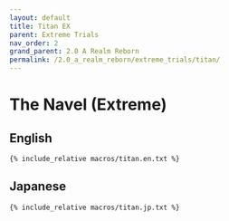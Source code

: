```yaml
---
layout: default
title: Titan EX
parent: Extreme Trials
nav_order: 2
grand_parent: 2.0 A Realm Reborn
permalink: /2.0_a_realm_reborn/extreme_trials/titan/
---
```


# The Navel (Extreme)

## English
```
{% include_relative macros/titan.en.txt %}
```

## Japanese
```
{% include_relative macros/titan.jp.txt %}
```

<script data-goatcounter="https://tuufless.goatcounter.com/count"
        async src="//gc.zgo.at/count.js"></script>
